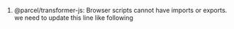1. @parcel/transformer-js: Browser scripts cannot have imports or exports.
   <script src = "./App.js"> </script>  we need to update this line like following
   <script type = "module" src = "./App.js"> </script>